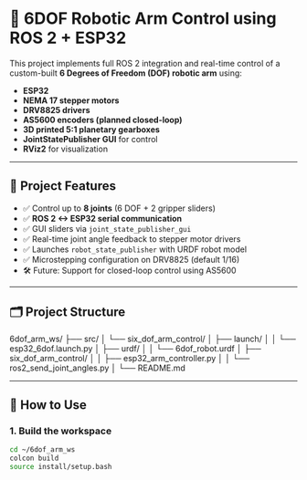# 🤖 6DOF Robotic Arm Control using ROS 2 + ESP32

This project implements full ROS 2 integration and real-time control of a custom-built **6 Degrees of Freedom (DOF) robotic arm** using:

- **ESP32**
- **NEMA 17 stepper motors**
- **DRV8825 drivers**
- **AS5600 encoders (planned closed-loop)**
- **3D printed 5:1 planetary gearboxes**
- **JointStatePublisher GUI** for control
- **RViz2** for visualization

---

## 🧠 Project Features

- ✅ Control up to **8 joints** (6 DOF + 2 gripper sliders)
- ✅ **ROS 2 <-> ESP32 serial communication**
- ✅ GUI sliders via `joint_state_publisher_gui`
- ✅ Real-time joint angle feedback to stepper motor drivers
- ✅ Launches `robot_state_publisher` with URDF robot model
- ✅ Microstepping configuration on DRV8825 (default 1/16)
- 🛠️ Future: Support for closed-loop control using AS5600

---

## 🗂️ Project Structure

6dof_arm_ws/
├── src/
│ └── six_dof_arm_control/
│ ├── launch/
│ │ └── esp32_6dof.launch.py
│ ├── urdf/
│ │ └── 6dof_robot.urdf
│ ├── six_dof_arm_control/
│ │ ├── esp32_arm_controller.py
│ │ └── ros2_send_joint_angles.py
│ └── README.md


---

## 🚀 How to Use

### 1. Build the workspace

```bash
cd ~/6dof_arm_ws
colcon build
source install/setup.bash
